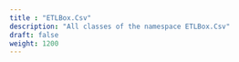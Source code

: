 ```yaml
---
title : "ETLBox.Csv"
description: "All classes of the namespace ETLBox.Csv"
draft: false
weight: 1200
---
```

